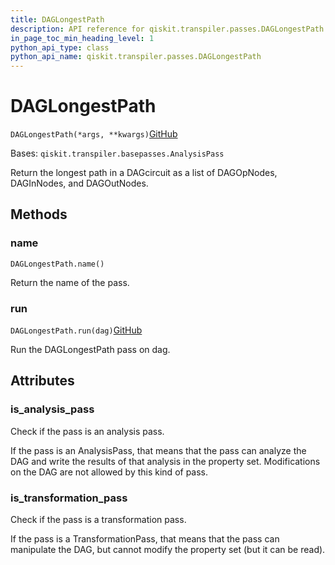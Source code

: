 ```yaml
---
title: DAGLongestPath
description: API reference for qiskit.transpiler.passes.DAGLongestPath
in_page_toc_min_heading_level: 1
python_api_type: class
python_api_name: qiskit.transpiler.passes.DAGLongestPath
---
```


# DAGLongestPath

<span id="qiskit.transpiler.passes.DAGLongestPath" />

`DAGLongestPath(*args, **kwargs)`[GitHub](https://github.com/qiskit/qiskit/tree/stable/0.20/qiskit/transpiler/passes/analysis/dag_longest_path.py "view source code")

Bases: `qiskit.transpiler.basepasses.AnalysisPass`

Return the longest path in a DAGcircuit as a list of DAGOpNodes, DAGInNodes, and DAGOutNodes.

## Methods

### name

<span id="qiskit.transpiler.passes.DAGLongestPath.name" />

`DAGLongestPath.name()`

Return the name of the pass.

### run

<span id="qiskit.transpiler.passes.DAGLongestPath.run" />

`DAGLongestPath.run(dag)`[GitHub](https://github.com/qiskit/qiskit/tree/stable/0.20/qiskit/transpiler/passes/analysis/dag_longest_path.py "view source code")

Run the DAGLongestPath pass on dag.

## Attributes

<span id="qiskit.transpiler.passes.DAGLongestPath.is_analysis_pass" />

### is\_analysis\_pass

Check if the pass is an analysis pass.

If the pass is an AnalysisPass, that means that the pass can analyze the DAG and write the results of that analysis in the property set. Modifications on the DAG are not allowed by this kind of pass.

<span id="qiskit.transpiler.passes.DAGLongestPath.is_transformation_pass" />

### is\_transformation\_pass

Check if the pass is a transformation pass.

If the pass is a TransformationPass, that means that the pass can manipulate the DAG, but cannot modify the property set (but it can be read).

